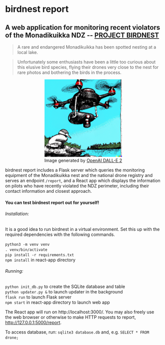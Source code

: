 # birdnest report

## A web application for monitoring recent violators of the Monadikuikka NDZ -- [PROJECT BIRDNEST](https://assignments.reaktor.com/birdnest/)

> A rare and endangered Monadikuikka has been spotted nesting at a local lake.

> Unfortunately some enthusiasts have been a little too curious about this elusive bird species, flying their drones very close to the nest for rare photos and bothering the birds in the process.

<p align = "center">
    <img src="react-app/public/DALLE.png" alt="DAllE generated image of bird and droid" height="250">
    <br>Image generated by <a href="https://openai.com/dall-e-2/" target="_blank">OpenAI DALL-E 2</a></br>
</p>

birdnest report includes a Flask server which queries the monitoring equipment of the Monadikuikka nest and the national drone registry and serves an endpoint `/report`, and a React app which displays the information on pilots who have recently violated the NDZ perimeter, including their contact information and closest approach.

#### You can test birdnest report out for yourself!

###### Installation:

It is a good idea to run birdnest in a virtual environment. Set this up with the required dependencies with the following commands.

`python3 -m venv venv`<br />
`. venv/bin/activate`<br />
`pip install -r requirements.txt`<br />
`npm install` in react-app directory

###### Running:

`python init_db.py` to create the SQLite database and table<br />
`python updater.py &` to launch updater in the background<br />
`flask run` to launch Flask server<br />
`npm start` in react-app directory to launch web app

The React app will run on http://localhost:3000/.
You may also freely use the web browser or otherwise to make HTTP requests to report,
http://127.0.0.1:5000/report.

To access database, run:
`sqlite3 database.db` and, e.g. `SELECT * FROM drone;`
